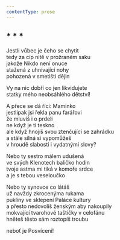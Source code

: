 ```yaml
---
contentType: prose
---
```


## \* \* \*

Jestli vůbec je čeho se chytit  
tedy za cíp nitě v prožraném saku  
jakože Nikdo není onuce  
stažená z uhnívající nohy  
pohozená v smetišti dějin

Vy na nic dobří co jen likvidujete  
statky mého neobsáhlého dětství!

A přece se dá říci: Maminko  
jestlipak jsi řekla panu farářovi  
že mluvíš i o prdeli  
ne když je ti teskno  
ale když hnojíš svou ztenčující se zahrádku  
a stále silná si vypomůžeš  
v hroudě slabosti i vydatnými slovy?

Nebo ty sestro málem udušená  
ve svých Klenotech baličko hodin  
tvoje astma mi tiká v komoře srdce  
a je s tebou veseloučko

Nebo ty synovce co látáš  
už navždy zkrocenýma rukama  
pukliny ve sklepení Paláce kultury  
a přesto nedovolíš ženským aby nakoupily  
mokvající tvarohové taštičky v celofánu  
hněteš těsto sám roztopíš troubu

neboť je Posvícení!
